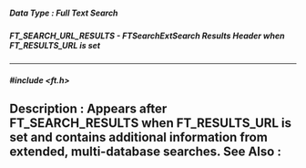 ##### Data Type : Full Text Search
##### FT_SEARCH_URL_RESULTS - FTSearchExtSearch Results Header when FT_RESULTS_URL is set
---
##### #include <ft.h>
**Description :**
Appears after FT_SEARCH_RESULTS when FT_RESULTS_URL is set and contains 
additional information from extended, multi-database searches.
**See Also :**
[](D:/md_files/.md)
---
